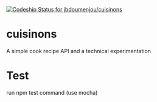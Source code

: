 [ ![Codeship Status for jbdoumenjou/cuisinons](https://codeship.com/projects/cadd92d0-5870-0132-763f-2264a2250d8e/status?branch=develop)](https://codeship.com/projects/50079)

# cuisinons
A simple cook recipe API and a technical experimentation

# Test
run npm test command (use mocha) 
